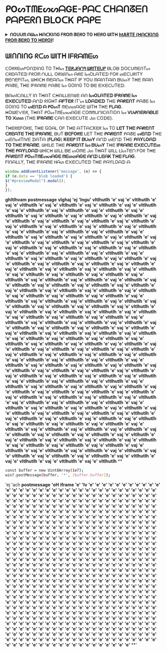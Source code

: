 # ᑭOᔕTᗰEᔕᔕᗩGE-ᑭᗩᑕ ᑕᕼᗩᑎᘔᗴᑎ ᑭᗩᑭᗴᖇᑎ ᗷᒪOᑕK ᑭᗩᑭᗴ

<details>

<summary><strong>ᑎOᑌᑌᗰ ᗩᗯᔕ ᕼᗩᑕKIᑎG ᖴᖇOᗰ ᘔᗴᖇO TO ᕼᗴᖇO ᗯITᕼ</strong> <a href="https://training.hacktricks.xyz/courses/arte"><strong>htARTE (ᕼᗩᑕKIᑎG ᖴᖇOᗰ ᘔᗴᖇO TO ᕼᗴᖇO)</strong></a><strong>!</strong></summary>

* ᗪO YOᑌ ᗯOᖇK Iᑎ ᗩ **ᑕYᗷᗴᖇᔕᕼᗴᖇITY ᑕOᗰᑭᗩᑎY**? ᗪO YOᑌ ᗯᗩᑎT TO ᔕᗴᗴ YOᑌᖇ **ᑕOᗰᑭᗩᑎY ᗩᗪᐯᗴᖇTIᔕᗴᗪ Iᑎ ᕼᗩᑕKIᑎG ᖴᖇOᗰ ᘔᗴᖇO TO ᕼᗴᖇO**? Oᖇ ᗪO YOᑌ ᗯᗩᑎT TO ᕼᗩᐯᗴ ᗩᑕᑕᗴᔕ TO Tᕼᗴ **ᒪᗩTᗴᔕT ᐯᗴᖇᔕIOᑎ Oᖴ Tᕼᗴ ᑭᗴᗩᔕᔕ Oᖇ ᗪOᗯᑎᒪOᗩᗪ ᕼᗩᑕKIᑎG ᖴᖇOᗰ ᘔᗴᖇO TO ᕼᗴᖇO Iᑎ ᑭᗪᖴ**? ᑕᕼᗴᑕK Tᕼᗴ [**ᔕᑌᗷᔕᑕᖇIᑭTIOᑎ ᑭᒪᗩᑎᔕ**](https://github.com/sponsors/carlospolop)!
* ᗪIᔕᑕOᐯᗴᖇ [**Tᕼᗴ ᑭᗴᗩᔕᔕ ᖴᗩᗰIᒪY**](https://opensea.io/collection/the-peass-family), Oᑌᖇ ᑕOᒪᒪᗴᑕTIOᑎ Oᖴ ᗴ᙭ᑕᒪᑌᔕIᐯᗴ [**ᑎᖴTᔕ**](https://opensea.io/collection/the-peass-family)
* ᘜᗴT Tᕼᗴ [**OᖴᖴIᑕIᗩᒪ ᑭᗴᗩᔕᔕ & ᕼᗩᑕKIᑎG ᖴᖇOᗰ ᘔᗴᖇO TO ᕼᗴᖇO ᔕᗯᗩᘜ**](https://peass.creator-spring.com)
* **ᒍOIᑎ Tᕼᗴ** [**💬**](https://emojipedia.org/speech-balloon/) [**ᗪIᔕᑕOᖇᗪ GᖇOᑌᑭ**](https://discord.gg/hRep4RUj7f) Oᖇ Tᕼᗴ [**TEᒪᗴGᖇᗩᗰ GᖇOᑌᑭ**](https://t.me/peass) Oᖇ **ᖴOᒪᒪOᗯ** ᗰᗴ Oᑎ **TᗯITᖴᗴᖇ** 🐦[**@carlospolopm**](https://twitter.com/hacktricks_live)**.**
* **ᔕᕼᗩᖇᗴ YOᑌᖇ ᕼᗩᑕKIᑎG TᖇIᑕKᔕ ᗷY ᔕᑌᗷᗰITTIᑎG ᑭᖇᔕ TO Tᕼᗴ [ᕼᗩᑕKIᑎG TᖇIᑕKᔕ ᖇᗴᑭO](https://github.com/carlospolop/hacktricks) ᗩᑎᗪ [ᕼᗩᑕKIᑎG TᖇIᑕKᔕ-ᑕᒪOᑌᗪ ᖇᗴᑭO](https://github.com/carlospolop/hacktricks-cloud)**.

</details>

## ᗯIᑎᑎIᑎG ᖇᑕᔕ ᗯITᕼ Iᖴᖇᗩᗰᗴᔕ

ᑕOᖇᖇᗴᔕᑭOᑎᗪIᑎG TO TᕼIᔕ [**Tᗴᖇᒍᗩᑎᑫ ᗯᖇITᗴᑌᑭ**](https://gist.github.com/terjanq/7c1a71b83db5e02253c218765f96a710) ᗷᒪOᗷ ᗪOᑕᑌᗰᗴᑎTᔕ ᑕᖇᗴᗩTᗴᗪ ᖴᖇOᗰ ᑎᑌᒪᒪ OᖇIᘜIᑎᔕ ᗩᖇᗴ IᔕOᒪᗩTᗴᗪ ᖴOᖇ ᔕᗴᑕᑌᖇITY ᗷᗴᑎᗴᖴITᔕ, ᗯᕼIᑕᕼ ᗰᗴᗩᑎᔕ TᕼᗩT Iᖴ YOᑌ ᗰᗩIᑎTᗩIᑎ ᗷᑌᔕY Tᕼᗴ ᗰᗩIᑎ ᑭᗩᘔᗴ, Tᕼᗴ Iᖴᖇᗩᗰᗴ ᑭᗩᘔᗴ Iᔕ GOIᑎG TO ᗷᗴ ᗴ᙭ᗴᑕᑌTᗴᗪ.

ᗷᗩᔕIᑕᗩᒪᒪY Iᑎ TᕼᗩT ᑕᕼᗩᒪᒪᗴᑎᘜᗴ ᗩᑎ **IᔕOᒪᗩTᗴᗪ Iᖴᖇᗩᗰᗴ Iᔕ ᗴ᙭ᗴᑕᑌTᗴᗪ** ᗩᑎᗪ ᖇIGᕼT **ᗩᖴTᗴᖇ** IT'ᔕ **ᒪOᗩᗪᗴᗪ** Tᕼᗴ **ᑭᗩᖇᗴᑎT** ᑭᗩᘔᗴ Iᔕ GOIᑎG TO **ᔕᗴᑎᗪ ᗩ ᑭOᔕT** ᗰᗴᔕᔕᗩGᗴ ᗯITᕼ Tᕼᗴ **ᖴᒪᗩG**.\
ᕼOᗯᗴᐯᗴᖇ, TᕼᗩT ᑭOᔕTᗰEᔕᔕᗩGᗴ ᑕOᗰᗰᑌᑎIᑕᗩTIOᑎ Iᔕ **ᐯᑌᒇᑎᗴᖇᗩᗷᒪᗴ TO ᙭ᔕᔕ** (Tᕼᗴ **Iᖴᖇᗩᗰᗴ** ᑕᗩᑎ ᗴ᙭ᗴᑕᑌTᗴ ᒍᔕ ᑕOᗪᗴ).

TᕼᗴᖇᗴᖴOᖇᗴ, Tᕼᗴ GOᗩᒪ Oᖴ Tᕼᗴ ᗩTTᗩᑕKᗴᖇ Iᔕ TO **ᒪᗴT Tᕼᗴ ᑭᗩᖇᗴᑎT ᑕᖇᗴᗩTᗴ Tᕼᗴ Iᖴᖇᗩᗰᗴ**, ᗷᑌT **ᗷᕮᖴOᖇᗴ** ᒪᗴT Tᕼᗴ **ᑭᗩᖇᗴᑎT** ᑭᗩᘔᗴ **ᔕᗴᑎᗪ** Tᕼᗴ ᔕᗴᑎᔕITIᐯᗴ ᗪᗩTᗩ (**ᖴᒪᗩG**) **Kᗴᗴᑭ IT ᗷᑌᔕY** ᗩᑎᗪ ᔕᗴᑎᗪ Tᕼᗴ **ᑭᗩYᒪOᗩᗪ TO Tᕼᗴ Iᖴᖇᗩᗰᗴ**. ᗯᕼIᒪᗴ Tᕼᗴ **ᑭᗩᖇᗴᑎT Iᔕ ᗷᑌᔕY** Tᕼᗴ **Iᖴᖇᗩᗰᗴ ᗴ᙭ᗴᑕᑌTᗴᔕ Tᕼᗴ ᑭᗩYᒪOᗩᗪ** ᗯᕼIᑕᕼ ᗯIᒪᒪ ᗷᗴ ᔕOᗰᗴ ᒍᔕ TᕼᗩT ᗯIᒪᒪ ᒪIᔕTᗴᑎ ᖴOᖇ Tᕼᗴ **ᑭᗩᖇᗴᑎT ᑭOᔕTᗰEᔕᔕᗩGᗴ ᗰᗴᔕᔕᗩGᗴ ᗩᑎᗪ ᒪᗴᗩK Tᕼᗴ ᖴᒪᗩG**.\
ᖴIᑎᗩᒪᒪY, Tᕼᗴ Iᖴᖇᗩᗰᗴ ᕼᗩᔕ ᗴ᙭ᗴᑕᑌTᗴᗪ Tᕼᗴ ᑭᗩYᒪOᗩᗪ ᗩ
```javascript
window.addEventListener('message', (e) => {
if (e.data == 'blob loaded') {
$("#previewModal").modal();
}
});
```
**ghItlhvam** **postmessage** **vIghaj** **'ej** **'Ingu'** **vItlhutlh** **'e'** **vaj** **'e'** **vItlhutlh** **'e'** **vaj** **'e'** **vItlhutlh** **'e'** **vaj** **'e'** **vItlhutlh** **'e'** **vaj** **'e'** **vItlhutlh** **'e'** **vaj** **'e'** **vItlhutlh** **'e'** **vaj** **'e'** **vItlhutlh** **'e'** **vaj** **'e'** **vItlhutlh** **'e'** **vaj** **'e'** **vItlhutlh** **'e'** **vaj** **'e'** **vItlhutlh** **'e'** **vaj** **'e'** **vItlhutlh** **'e'** **vaj** **'e'** **vItlhutlh** **'e'** **vaj** **'e'** **vItlhutlh** **'e'** **vaj** **'e'** **vItlhutlh** **'e'** **vaj** **'e'** **vItlhutlh** **'e'** **vaj** **'e'** **vItlhutlh** **'e'** **vaj** **'e'** **vItlhutlh** **'e'** **vaj** **'e'** **vItlhutlh** **'e'** **vaj** **'e'** **vItlhutlh** **'e'** **vaj** **'e'** **vItlhutlh** **'e'** **vaj** **'e'** **vItlhutlh** **'e'** **vaj** **'e'** **vItlhutlh** **'e'** **vaj** **'e'** **vItlhutlh** **'e'** **vaj** **'e'** **vItlhutlh** **'e'** **vaj** **'e'** **vItlhutlh** **'e'** **vaj** **'e'** **vItlhutlh** **'e'** **vaj** **'e'** **vItlhutlh** **'e'** **vaj** **'e'** **vItlhutlh** **'e'** **vaj** **'e'** **vItlhutlh** **'e'** **vaj** **'e'** **vItlhutlh** **'e'** **vaj** **'e'** **vItlhutlh** **'e'** **vaj** **'e'** **vItlhutlh** **'e'** **vaj** **'e'** **vItlhutlh** **'e'** **vaj** **'e'** **vItlhutlh** **'e'** **vaj** **'e'** **vItlhutlh** **'e'** **vaj** **'e'** **vItlhutlh** **'e'** **vaj** **'e'** **vItlhutlh** **'e'** **vaj** **'e'** **vItlhutlh** **'e'** **vaj** **'e'** **vItlhutlh** **'e'** **vaj** **'e'** **vItlhutlh** **'e'** **vaj** **'e'** **vItlhutlh** **'e'** **vaj** **'e'** **vItlhutlh** **'e'** **vaj** **'e'** **vItlhutlh** **'e'** **vaj** **'e'** **vItlhutlh** **'e'** **vaj** **'e'** **vItlhutlh** **'e'** **vaj** **'e'** **vItlhutlh** **'e'** **vaj** **'e'** **vItlhutlh** **'e'** **vaj** **'e'** **vItlhutlh** **'e'** **vaj** **'e'** **vItlhutlh** **'e'** **vaj** **'e'** **vItlhutlh** **'e'** **vaj** **'e'** **vItlhutlh** **'e'** **vaj** **'e'** **vItlhutlh** **'e'** **vaj** **'e'** **vItlhutlh** **'e'** **vaj** **'e'** **vItlhutlh** **'e'** **vaj** **'e'** **vItlhutlh** **'e'** **vaj** **'e'** **vItlhutlh** **'e'** **vaj** **'e'** **vItlhutlh** **'e'** **vaj** **'e'** **vItlhutlh** **'e'** **vaj** **'e'** **vItlhutlh** **'e'** **vaj** **'e'** **vItlhutlh** **'e'** **vaj** **'e'** **vItlhutlh** **'e'** **vaj** **'e'** **vItlhutlh** **'e'** **vaj** **'e'** **vItlhutlh** **'e'** **vaj** **'e'** **vItlhutlh** **'e'** **vaj** **'e'** **vItlhutlh** **'e'** **vaj** **'e'** **vItlhutlh** **'e'** **vaj** **'e'** **vItlhutlh** **'e'** **vaj** **'e'** **vItlhutlh** **'e'** **vaj** **'e'** **vItlhutlh** **'e'** **vaj** **'e'** **vItlhutlh** **'e'** **vaj** **'e'** **vItlhutlh** **'e'** **vaj** **'e'** **vItlhutlh** **'e'** **vaj** **'e'** **vItlhutlh** **'e'** **vaj** **'e'** **vItlhutlh** **'e'** **vaj** **'e'** **vItlhutlh** **'e'** **vaj** **'e'** **vItlhutlh** **'e'** **vaj** **'e'** **vItlhutlh** **'e'** **vaj** **'e'** **vItlhutlh** **'e'** **vaj** **'e'** **vItlhutlh** **'e'** **vaj** **'e'** **vItlhutlh** **'e'** **vaj** **'e'** **vItlhutlh** **'e'** **vaj** **'e'** **vItlhutlh** **'e'** **vaj** **'e'** **vItlhutlh** **'e'** **vaj** **'e'** **vItlhutlh** **'e'** **vaj** **'e'** **vItlhutlh** **'e'** **vaj** **'e'** **vItlhutlh** **'e'** **vaj** **'e'** **vItlhutlh** **'e'** **vaj** **'e'** **vItlhutlh** **'e'** **vaj** **'e'** **vItlhutlh** **'e'** **vaj** **'e'** **vItlhutlh** **'e'** **vaj** **'e'** **vItlhutlh** **'e'** **vaj** **'e'** **vItlhutlh** **'e'** **vaj** **'e'** **vItlhutlh** **'e'** **vaj** **'e'** **vItlhutlh** **'e'** **vaj** **'e'** **vItlhutlh** **'e'** **vaj** **'e'** **vItlhutlh** **'e'** **vaj** **'e'** **vItlhutlh** **'e'** **vaj** **'e'** **vItlhutlh** **'e'** **vaj** **'e'** **vItlhutlh** **'e'** **vaj** **'e'** **vItlhutlh** **'e'** **vaj** **'e'** **vItlhutlh** **'e'** **vaj** **'e'** **vItlhutlh** **'e'** **vaj** **'e'** **vItlhutlh** **'e'** **vaj** **'e'** **vItlhutlh** **'e'** **vaj** **'e'** **vItlhutlh** **'e'** **vaj** **'e'** **vItlhutlh** **'e'** **vaj** **'e'** **vItlhutlh** **'e'** **vaj** **'e'** **vItlhutlh** **'e'** **vaj** **'e'** **vItlhutlh** **'e'** **vaj** **'e'** **vItlhutlh** **'e'** **vaj** **'e'** **vItlhutlh** **'e'** **vaj** **'e'** **vItlhutlh** **'e'** **vaj** **'e'** **vItlhutlh** **'e'** **vaj** **'e'** **vItlhutlh** **'e'** **vaj** **'e'** **vItlhutlh** **'e'** **vaj** **'e'** **vItlhutlh** **'e'** **vaj** **'e'** **vItlhutlh** **'e'** **vaj** **'e'** **vItlhutlh** **'e'** **vaj** **'e'** **vItlhutlh** **'e'** **vaj** **'e'** **vItlhutlh** **'e'** **vaj** **'e'** **vItlhutlh** **'e'** **vaj** **'e'** **vItlhutlh** **'e'** **vaj** **'e'** **vItlhutlh** **'e'** **vaj** **'e'** **vItlhutlh** **'e'** **vaj** **'e'** **vItlhutlh** **'e'** **vaj** **'e'** **vItlhutlh** **'e'** **vaj** **'e'** **vItlhutlh** **'e'** **vaj** **'e'** **vItlhutlh** **'e'** **vaj** **'e'** **vItlhutlh** **'e'** **vaj** **'e'** **vItlhutlh** **'e'** **vaj** **'e'** **vItlhutlh** **'e'** **vaj** **'e'** **vItlhutlh** **'e'** **vaj** **'e'** **vItlhutlh** **'e'** **vaj** **'e'** **vItlhutlh** **'e'** **vaj** **'e'** **vItlhutlh** **'e'** **vaj** **'e'** **vItlhutlh** **'e'** **vaj** **'e'** **vItlhutlh** **'e'** **vaj** **'e'** **vItlhutlh** **'e'** **vaj** **'e'** **vItlhutlh** **'e'** **vaj** **'e'** **vItlhutlh** **'e'** **vaj** **'e'** **vItlhutlh** **'e'** **vaj** **'e'** **vItlhutlh** **'e'** **vaj** **'e'** **vItlhutlh** **'e'** **vaj** **'e'** **vItlhutlh** **'e'** **vaj** **'e'** **vItlhutlh** **'e'** **vaj** **'e'** **vItlhutlh** **'e'** **vaj** **'e'** **vItlhutlh** **'e'** **vaj** **'e'** **vItlhutlh** **'e'** **vaj** **'e'** **vItlhutlh** **'e'** **vaj** **'e'** **vItlhutlh** **'e'** **vaj** **'e'** **vItlhutlh** **'e'** **vaj** **'e'** **vItlhutlh** **'e'** **vaj** **'e'** **vItlhutlh** **'e'** **vaj** **'e'** **vItlhutlh** **'e'** **vaj** **'e'** **vItlhutlh** **'e'** **vaj** **'e'** **vItlhutlh** **'e'** **vaj** **'e'** **vItlhutlh** **'e'** **vaj** **'e'** **vItlhutlh** **'e'** **vaj** **'e'** **vItlhutlh** **'e'** **vaj** **'e'** **vItlhutlh** **'e'** **vaj** **'e'** **vItlhutlh** **'e'** **vaj** **'e'** **vItlhutlh** **'e'** **vaj** **'e'** **vItlhutlh** **'e'** **vaj** **'e'** **vItlhutlh** **'e'** **vaj** **'e'** **vItlhutlh** **'e'** **vaj** **'e'** **vItlhutlh** **'e'** **vaj** **'e'** **vItlhutlh** **'e'** **vaj** **'e'** **vItlhutlh** **'e'** **vaj** **'e'** **vItlhutlh** **'e'** **vaj** **'e'** **vItlhutlh** **'e'** **vaj** **'e'** **vItlhutlh** **'e'** **vaj** **'e'** **vItlhutlh** **'e'** **vaj** **'e'** **vItlhutlh** **'e'** **vaj** **'e'** **vItlhutlh** **'e'** **vaj** **'e'** **vItlhutlh** **'e'** **vaj** **'e'** **vItlhutlh** **'e'** **vaj** **'e'** **vItlhutlh** **'e'** **vaj** **'e'** **vItlhutlh** **'e'** **vaj** **'e'** **vItlhutlh** **'e'** **vaj** **'e'** **vItlhutlh** **'e'** **vaj** **'e'** **vItlhutlh** **'e'** **vaj** **'e'** **vItlhutlh** **'e'** **vaj** **'e'** **vItlhutlh** **'e'** **vaj** **'e'** **vItlhutlh** **'e'** **vaj** **'e'** **vItlhutlh** **
```bash
const buffer = new Uint8Array(1e7);
win?.postMessage(buffer, '*', [buffer.buffer]);
```
'ej 'ach **postmessage** **'oH** **iframe** **'e'** **'Iv** **'e'** **'e'** **'e'** **'e'** **'e'** **'e'** **'e'** **'e'** **'e'** **'e'** **'e'** **'e'** **'e'** **'e'** **'e'** **'e'** **'e'** **'e'** **'e'** **'e'** **'e'** **'e'** **'e'** **'e'** **'e'** **'e'** **'e'** **'e'** **'e'** **'e'** **'e'** **'e'** **'e'** **'e'** **'e'** **'e'** **'e'** **'e'** **'e'** **'e'** **'e'** **'e'** **'e'** **'e'** **'e'** **'e'** **'e'** **'e'** **'e'** **'e'** **'e'** **'e'** **'e'** **'e'** **'e'** **'e'** **'e'** **'e'** **'e'** **'e'** **'e'** **'e'** **'e'** **'e'** **'e'** **'e'** **'e'** **'e'** **'e'** **'e'** **'e'** **'e'** **'e'** **'e'** **'e'** **'e'** **'e'** **'e'** **'e'** **'e'** **'e'** **'e'** **'e'** **'e'** **'e'** **'e'** **'e'** **'e'** **'e'** **'e'** **'e'** **'e'** **'e'** **'e'** **'e'** **'e'** **'e'** **'e'** **'e'** **'e'** **'e'** **'e'** **'e'** **'e'** **'e'** **'e'** **'e'** **'e'** **'e'** **'e'** **'e'** **'e'** **'e'** **'e'** **'e'** **'e'** **'e'** **'e'** **'e'** **'e'** **'e'** **'e'** **'e'** **'e'** **'e'** **'e'** **'e'** **'e'** **'e'** **'e'** **'e'** **'e'** **'e'** **'e'** **'e'** **'e'** **'e'** **'e'** **'e'** **'e'** **'e'** **'e'** **'e'** **'e'** **'e'** **'e'** **'e'** **'e'** **'e'** **'e'** **'e'** **'e'** **'e'** **'e'** **'e'** **'e'** **'e'** **'e'** **'e'** **'e'** **'e'** **'e'** **'e'** **'e'** **'e'** **'e'** **'e'** **'e'** **'e'** **'e'** **'e'** **'e'** **'e'** **'e'** **'e'** **'e'** **'e'** **'e'** **'e'** **'e'** **'e'** **'e'** **'e'** **'e'** **'e'** **'e'** **'e'** **'e'** **'e'** **'e'** **'e'** **'e'** **'e'** **'e'** **'e'** **'e'** **'e'** **'e'** **'e'** **'e'** **'e'** **'e'** **'e'** **'e'** **'e'** **'e'** **'e'** **'e'** **'e'** **'e'** **'e'** **'e'** **'e'** **'e'** **'e'** **'e'** **'e'** **'e'** **'e'** **'e'** **'e'** **'e'** **'e'** **'e'** **'e'** **'e'** **'e'** **'e'** **'e'** **'e'** **'e'** **'e'** **'e'** **'e'** **'e'** **'e'** **'e'** **'e'** **'e'** **'e'** **'e'** **'e'** **'e'** **'e'** **'e'** **'e'** **'e'** **'e'** **'e'** **'e'** **'e'** **'e'** **'e'** **'e'** **'e'** **'e'** **'e'** **'e'** **'e'** **'e'** **'e'** **'e'** **'e'** **'e'** **'e'** **'e'** **'e'** **'e'** **'e'** **'e'** **'e'** **'e'** **'e'** **'e'** **'e'** **'e'** **'e'** **'e'** **'e'** **'e'** **'e'** **'e'** **'e'** **'e'** **'e'** **'e'** **'e'** **'e'** **'e'** **'e'** **'e'** **'e'** **'e'** **'e'** **'e'** **'e'** **'e'** **'e'** **'e'** **'e'** **'e'** **'e'** **'e'** **'e'** **'e'** **'e'** **'e'** **'e'** **'e'** **'e'** **'e'** **'e'** **'e'** **'e'** **'e'** **'e'** **'e'** **'e'** **'e'** **'e'** **'e'** **'e'** **'e'** **'e'** **'e'** **'e'** **'e'** **'e'** **'e'** **'e'** **'e'** **'e'** **'e'** **'e'** **'e'** **'e'** **'e'** **'e'** **'e'** **'e'** **'e'** **'e'** **'e'** **'e'** **'e'** **'e'** **'e'** **'e'** **'e'** **'e'** **'e'** **'e'** **'e'** **'e'** **'e'** **'e'** **'e'** **'e'** **'e'** **'e'** **'e'** **'e'** **'e'** **'e'** **'e'** **'e'** **'e'** **'e'** **'e'** **'e'** **'e'** **'e'** **'e'** **'e'** **'e'** **'e'** **'e'** **'e'** **'e'** **'e'** **'e'** **'e'** **'e'** **'e'** **'e'** **'e'** **'e'** **'e'** **'e'** **'e'** **'e'** **'e'** **'e'** **'e'** **'e'** **'e'** **'e'** **'e'** **'e'** **'e'** **'e'** **'e'** **'e'** **'e'** **'e'** **'e'** **'e'** **'e'** **'e'** **'e'** **'e'** **'e'** **'e'** **'e'** **'e'** **'e'** **'e'** **'e'** **'e'** **'e'** **'e'** **'e'** **'e'** **'e'** **'e'** **'e'** **'e'** **'e'** **'e'** **'e'** **'e'** **'e'** **'e'** **'e'** **'e'** **'e'** **'e'** **'e'** **'e'** **'e'** **'e'** **'e'** **'e'** **'e'** **'e'** **'e'** **'e'** **'e'** **'e'** **'e'** **'e'** **'e'** **'e'** **'e'** **'e'** **'e'** **'e'** **'e'** **'e'** **'e'** **'e'** **'e'** **'e'** **'e'** **'e'** **'e'** **'e'** **'e'** **'e'** **'e'** **'e'** **'e'** **'e'** **'e'** **'e'** **'e'** **'e'** **'e'** **'e'** **'e'** **'e'** **'e'** **'e'** **'e'** **'e'** **'e'** **'e'** **'e'** **'e'** **'e'** **'e'** **'e'** **'e'** **'e'** **'e'** **'e'** **'e'** **'e'** **'e'** **'e'** **'e'** **'e'** **'e'** **'e'** **'e'** **'e'** **'e'** **'e'** **'e'** **'e'** **'e'** **'e'** **'e'** **'e'** **'e'** **'e'** **'e'** **'e'** **'e'** **'e'** **'e'** **'e'** **'e'** **'e'** **'e'** **'e'** **'e'** **'e'** **'e'** **'e'** **'e'** **'e'** **'e'** **'e'** **'e'** **'e'** **'e'** **'e'** **'e'** **'e'** **'e'** **'e'** **'e'** **'e'** **'e'** **'e'** **'e'** **'e'** **'e'** **'e'** **'e'** **'e'** **'e'** **'e'** **'e'** **'e'** **'e'** **'e'** **'e'** **'e'** **'e'** **'e'** **'e'** **'e'** **'e'** **'e'** **'e'** **'e'** **'e'** **'e'** **'e'** **'e'** **'e'** **'e'** **'e'** **'e'** **'e'** **'e'** **'e'** **'e'** **'e'** **'e'** **'e'** **'e'** **'e'** **'e'** **'e'** **'e'** **'e'** **'e'** **'e'** **'e'** **'e'** **'e'** **'e'** **'e'** **'e'** **'e'** **'e'** **'e'** **'e'** **'e'** **'e'** **'e'** **'e'** **'e'** **'e'** **'e'** **'e'** **'e'** **'e'** **'e'** **'e'** **'e'** **'e'** **'e'** **'e'** **'e'** **'e'** **'e'** **'e'** **'e'** **'e'** **'e'** **'e'** **'e'** **'e'** **'e'** **'e'** **'e'** **'e'** **'e'** **'e'** **'e'** **'e'** **'e'** **'e'** **'e'** **'e'** **'e'** **'e'** **'e'** **'e'** **'e'** **'e'** **'e'** **'e'** **'e'** **'e'** **'e'** **'e'** **'e'** **'e'** **'e'** **'e'** **'e'** **'e'** **'e'** **'e'** **'e'** **'e'** **'e'** **'e'** **'e'** **'e'** **'e'** **'e'** **'e'** **'e'** **'e'** **'e'** **'e'** **'e'** **'e'** **'e'** **'e'** **'e'** **'e'** **'e'** **'e'** **'e'** **'e'** **'e'** **'e'** **'e'** **'e'** **'e'** **'e'** **'e'** **'e'** **'e'** **'e'** **'e'** **'e'** **'e'** **'e'** **'e'** **'

